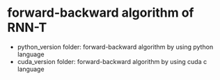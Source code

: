 # forward-backward algorithm of RNN-T

- python_version folder: forward-backward algorithm  by using python language
- cuda_version folder: forward-backward algorithm  by using cuda c language
